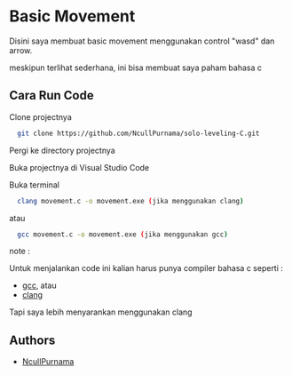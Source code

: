 
# Basic Movement

Disini saya membuat basic movement menggunakan control "wasd" dan arrow.

meskipun terlihat sederhana, ini bisa membuat saya paham bahasa c
## Cara Run Code

Clone projectnya

```bash
  git clone https://github.com/NcullPurnama/solo-leveling-C.git
```

Pergi ke directory projectnya

Buka projectnya di Visual Studio Code

Buka terminal

```bash
  clang movement.c -o movement.exe (jika menggunakan clang)
```

atau

```bash
  gcc movement.c -o movement.exe (jika menggunakan gcc)
```

note :

Untuk menjalankan code ini kalian harus punya compiler bahasa c seperti :

- [gcc](https://gcc.gnu.org/), atau
- [clang](https://releases.llvm.org/download.html )

Tapi saya lebih menyarankan menggunakan clang

## Authors

- [NcullPurnama](https://github.com/NcullPurnama)

